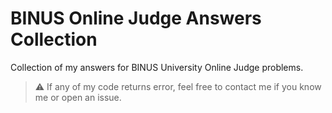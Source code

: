 # BINUS Online Judge Answers Collection

Collection of my answers for BINUS University Online Judge problems.

> ⚠️ If any of my code returns error, feel free to contact me if you know me or open an issue.
